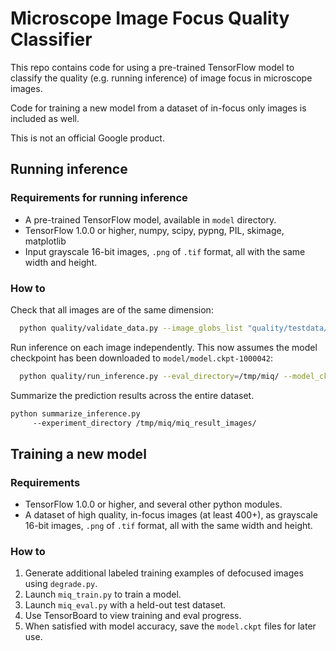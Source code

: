 # Microscope Image Focus Quality Classifier

This repo contains code for using a pre-trained TensorFlow model to classify the
quality (e.g. running inference) of image focus in microscope images.

Code for training a new model from a dataset of in-focus only images is included
as well.

This is not an official Google product.

## Running inference

### Requirements for running inference
* A pre-trained TensorFlow model, available in `model` directory.
* TensorFlow 1.0.0 or higher, numpy, scipy, pypng, PIL, skimage, matplotlib
* Input grayscale 16-bit images, `.png` of `.tif` format, all with the same
width and height.

### How to

Check that all images are of the same dimension:
```sh
  python quality/validate_data.py --image_globs_list "quality/testdata/images_for_glob_test/00_mcf-z-stacks-*,quality/testdata/BBBC006*10.png" --image_width=696 --image_height=520
```

Run inference on each image independently.
This now assumes the model checkpoint has been downloaded to
`model/model.ckpt-1000042`:

```sh
  python quality/run_inference.py --eval_directory=/tmp/miq/ --model_ckpt_file model/model.ckpt-1000042 --image_globs_list "quality/testdata/images_for_glob_test/00_mcf-z-stacks-*,quality/testdata/BBBC006*10.png"
```

Summarize the prediction results across the entire dataset.
```sh
python summarize_inference.py
     --experiment_directory /tmp/miq/miq_result_images/
```

## Training a new model

### Requirements
* TensorFlow 1.0.0 or higher, and several other python modules.
* A dataset of high quality, in-focus images (at least 400+), as grayscale 16-bit
images, `.png` of `.tif` format, all with the same width and height.

### How to

1. Generate additional labeled training examples of defocused images using `degrade.py`.
1. Launch `miq_train.py` to train a model.
1. Launch `miq_eval.py` with a held-out test dataset.
1. Use TensorBoard to view training and eval progress.
1. When satisfied with model accuracy, save the `model.ckpt` files for later use.
